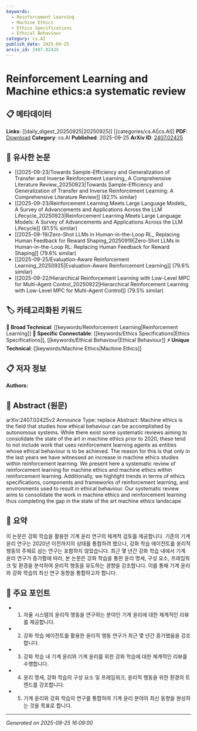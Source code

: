 ```yaml
---
keywords:
  - Reinforcement Learning
  - Machine Ethics
  - Ethics Specifications
  - Ethical Behaviour
category: cs.AI
publish_date: 2025-09-25
arxiv_id: 2407.02425
---
```


<!-- KEYWORD_LINKING_METADATA:
{
  "processed_timestamp": "2025-09-25T16:09:00.639231",
  "vocabulary_version": "1.0",
  "selected_keywords": [
    "Reinforcement Learning",
    "Machine Ethics",
    "Ethics Specifications",
    "Ethical Behaviour"
  ],
  "rejected_keywords": [],
  "similarity_scores": {
    "Reinforcement Learning": 0.78,
    "Machine Ethics": 0.82,
    "Ethics Specifications": 0.8,
    "Ethical Behaviour": 0.79
  },
  "extraction_method": "AI_prompt_based",
  "budget_applied": true,
  "candidates_json": {
    "candidates": [
      {
        "surface": "Reinforcement Learning",
        "canonical": "Reinforcement Learning",
        "aliases": [
          "RL"
        ],
        "category": "broad_technical",
        "rationale": "Reinforcement Learning is central to the paper's focus on ethical behavior in autonomous systems, providing a strong link to existing studies in machine learning.",
        "novelty_score": 0.45,
        "connectivity_score": 0.89,
        "specificity_score": 0.65,
        "link_intent_score": 0.78
      },
      {
        "surface": "Machine Ethics",
        "canonical": "Machine Ethics",
        "aliases": [
          "Ethical AI"
        ],
        "category": "unique_technical",
        "rationale": "Machine Ethics is a unique focus of the paper, bridging ethical considerations with technical implementations in AI systems.",
        "novelty_score": 0.75,
        "connectivity_score": 0.72,
        "specificity_score": 0.81,
        "link_intent_score": 0.82
      },
      {
        "surface": "Ethics Specifications",
        "canonical": "Ethics Specifications",
        "aliases": [
          "Ethical Guidelines"
        ],
        "category": "specific_connectable",
        "rationale": "Ethics Specifications are crucial for defining the parameters within which reinforcement learning agents operate ethically.",
        "novelty_score": 0.68,
        "connectivity_score": 0.77,
        "specificity_score": 0.79,
        "link_intent_score": 0.8
      },
      {
        "surface": "Ethical Behaviour",
        "canonical": "Ethical Behaviour",
        "aliases": [
          "Moral Behaviour"
        ],
        "category": "specific_connectable",
        "rationale": "Ethical Behaviour is the desired outcome of integrating machine ethics with reinforcement learning, making it a key concept for linking.",
        "novelty_score": 0.6,
        "connectivity_score": 0.75,
        "specificity_score": 0.7,
        "link_intent_score": 0.79
      }
    ],
    "ban_list_suggestions": [
      "systematic review",
      "state of the art"
    ]
  },
  "decisions": [
    {
      "candidate_surface": "Reinforcement Learning",
      "resolved_canonical": "Reinforcement Learning",
      "decision": "linked",
      "scores": {
        "novelty": 0.45,
        "connectivity": 0.89,
        "specificity": 0.65,
        "link_intent": 0.78
      }
    },
    {
      "candidate_surface": "Machine Ethics",
      "resolved_canonical": "Machine Ethics",
      "decision": "linked",
      "scores": {
        "novelty": 0.75,
        "connectivity": 0.72,
        "specificity": 0.81,
        "link_intent": 0.82
      }
    },
    {
      "candidate_surface": "Ethics Specifications",
      "resolved_canonical": "Ethics Specifications",
      "decision": "linked",
      "scores": {
        "novelty": 0.68,
        "connectivity": 0.77,
        "specificity": 0.79,
        "link_intent": 0.8
      }
    },
    {
      "candidate_surface": "Ethical Behaviour",
      "resolved_canonical": "Ethical Behaviour",
      "decision": "linked",
      "scores": {
        "novelty": 0.6,
        "connectivity": 0.75,
        "specificity": 0.7,
        "link_intent": 0.79
      }
    }
  ]
}
-->

# Reinforcement Learning and Machine ethics:a systematic review

## 📋 메타데이터

**Links**: [[daily_digest_20250925|20250925]] [[categories/cs.AI|cs.AI]]
**PDF**: [Download](https://arxiv.org/pdf/2407.02425.pdf)
**Category**: cs.AI
**Published**: 2025-09-25
**ArXiv ID**: [2407.02425](https://arxiv.org/abs/2407.02425)

## 🔗 유사한 논문
- [[2025-09-23/Towards Sample-Efficiency and Generalization of Transfer and Inverse Reinforcement Learning_ A Comprehensive Literature Review_20250923|Towards Sample-Efficiency and Generalization of Transfer and Inverse Reinforcement Learning: A Comprehensive Literature Review]] (82.1% similar)
- [[2025-09-23/Reinforcement Learning Meets Large Language Models_ A Survey of Advancements and Applications Across the LLM Lifecycle_20250923|Reinforcement Learning Meets Large Language Models: A Survey of Advancements and Applications Across the LLM Lifecycle]] (81.5% similar)
- [[2025-09-19/Zero-Shot LLMs in Human-in-the-Loop RL_ Replacing Human Feedback for Reward Shaping_20250919|Zero-Shot LLMs in Human-in-the-Loop RL: Replacing Human Feedback for Reward Shaping]] (79.6% similar)
- [[2025-09-25/Evaluation-Aware Reinforcement Learning_20250925|Evaluation-Aware Reinforcement Learning]] (79.6% similar)
- [[2025-09-22/Hierarchical Reinforcement Learning with Low-Level MPC for Multi-Agent Control_20250922|Hierarchical Reinforcement Learning with Low-Level MPC for Multi-Agent Control]] (79.5% similar)

## 🏷️ 카테고리화된 키워드
**🧠 Broad Technical**: [[keywords/Reinforcement Learning|Reinforcement Learning]]
**🔗 Specific Connectable**: [[keywords/Ethics Specifications|Ethics Specifications]], [[keywords/Ethical Behaviour|Ethical Behaviour]]
**⚡ Unique Technical**: [[keywords/Machine Ethics|Machine Ethics]]

## 📋 저자 정보

**Authors:** 

## 📄 Abstract (원문)

arXiv:2407.02425v2 Announce Type: replace 
Abstract: Machine ethics is the field that studies how ethical behaviour can be accomplished by autonomous systems. While there exist some systematic reviews aiming to consolidate the state of the art in machine ethics prior to 2020, these tend to not include work that uses reinforcement learning agents as entities whose ethical behaviour is to be achieved. The reason for this is that only in the last years we have witnessed an increase in machine ethics studies within reinforcement learning. We present here a systematic review of reinforcement learning for machine ethics and machine ethics within reinforcement learning. Additionally, we highlight trends in terms of ethics specifications, components and frameworks of reinforcement learning, and environments used to result in ethical behaviour. Our systematic review aims to consolidate the work in machine ethics and reinforcement learning thus completing the gap in the state of the art machine ethics landscape

## 📝 요약

이 논문은 강화 학습을 활용한 기계 윤리 연구의 체계적 검토를 제공합니다. 기존의 기계 윤리 연구는 2020년 이전까지의 상태를 통합하려 했으나, 강화 학습 에이전트를 윤리적 행동의 주체로 삼는 연구는 포함하지 않았습니다. 최근 몇 년간 강화 학습 내에서 기계 윤리 연구가 증가함에 따라, 본 논문은 강화 학습을 통한 윤리 명세, 구성 요소, 프레임워크 및 환경을 분석하여 윤리적 행동을 유도하는 경향을 강조합니다. 이를 통해 기계 윤리와 강화 학습의 최신 연구 동향을 통합하고자 합니다.

## 🎯 주요 포인트

- 1. 자율 시스템의 윤리적 행동을 연구하는 분야인 기계 윤리에 대한 체계적인 리뷰를 제공합니다.
- 2. 강화 학습 에이전트를 활용한 윤리적 행동 연구가 최근 몇 년간 증가했음을 강조합니다.
- 3. 강화 학습 내 기계 윤리와 기계 윤리를 위한 강화 학습에 대한 체계적인 리뷰를 수행합니다.
- 4. 윤리 명세, 강화 학습의 구성 요소 및 프레임워크, 윤리적 행동을 위한 환경의 트렌드를 강조합니다.
- 5. 기계 윤리와 강화 학습의 연구를 통합하여 기계 윤리 분야의 최신 동향을 완성하는 것을 목표로 합니다.


---

*Generated on 2025-09-25 16:09:00*